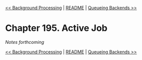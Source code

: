 [&lt;&lt; Background Processing](ch194-background-processing.md) | [README](README.md) | [Queueing Backends &gt;&gt;](ch196-queueing-backends.md)

# Chapter 195. Active Job

*Notes forthcoming*

[&lt;&lt; Background Processing](ch194-background-processing.md) | [README](README.md) | [Queueing Backends &gt;&gt;](ch196-queueing-backends.md)
